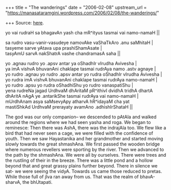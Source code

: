 +++
title = "The wanderings"
date = "2006-02-08"
upstream_url = "https://manasataramgini.wordpress.com/2006/02/08/the-wanderings/"

+++
Source: [here](https://manasataramgini.wordpress.com/2006/02/08/the-wanderings/).

yo vai rudraH sa bhagavAn yash cha mR^ityus tasmai vai namo-namaH \|\|

sa rudro vasu-vanir-vasudeye namovAke vaShaTkAro .anu saMhitaH \|  
tasyeme sarve yAtava upa prashiShamAsate \|  
tasyAmU sarvA nakShatrA vashe chandramasA saha \|\|

yo .agnau rudro yo .apsv antar ya oShadhIr vIrudha Avivesha \|  
ya imA vishvA bhuvanAni chaklape tasmai rudrAya namo .astv agnaye \|  
yo rudro .agnau yo rudro .apsv antar yo rudra oShadhIr vIrudha Avivesha
\|  
yo rudra imA vishvA bhuvanAni chaklape tasmai rudrAya namo-namaH \|  
yo rudro .apsu yo rudra oShadhiShu yo rudro vanaspatiShu \|  
yena rudreNa jagad UrdhvaM dhAritaM pR^ithivI dvidhA tridhA dhartA
dhAritA nAgA ye .antarikShe tasmai rudrAya vai namo-namaH \|  
mUrdhAnam asya saMsevyApy atharvA hR^idayaM cha yat  
mastiShkAd UrdhvaM prerayaty avamAno .adhishIrShataH \|\|

The god was our only companion– we descended to pAtAla and walked around
the regions where we had seen yasha and roga. We began to reminesce:
Then there was AshA, there was the indrajAla too. We flew like a bird
that had never seen a cage, we were filled with the confidence of youth.
Then we saw Hayastanika and her grandmother and started moving slowly
towards the great shmashAna. We first passed the wooden bridge where
numerous revellers were sporting by the river. Then we advanced to the
path by the shmashAna. We were all by ourselves. There were trees and
the rustling of their in the breeze. There was a little pond and a
hollow beyond that and great grassy plains further beyond. There in
silence we sat- we were seeing the vidyA. Towards us came those reduced
to pretas. While those full of jIva ran away from us. That was the realm
of bhavA-sharvA, the bhUtapati.

